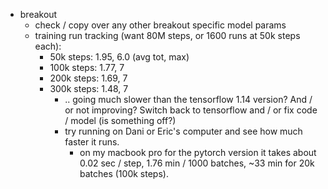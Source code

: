 - breakout
    - check / copy over any other breakout specific model params
    - training run tracking (want 80M steps, or 1600 runs at 50k steps each):
        - 50k steps: 1.95, 6.0 (avg tot, max)
        - 100k steps: 1.77, 7
        - 200k steps: 1.69, 7
        - 300k steps: 1.48, 7
            - .. going much slower than the tensorflow 1.14 version? And / or not improving? Switch back to tensorflow and / or fix code / model (is something off?)
            - try running on Dani or Eric's computer and see how much faster it runs.
                - on my macbook pro for the pytorch version it takes about 0.02 sec / step, 1.76 min / 1000 batches, ~33 min for 20k batches (100k steps).